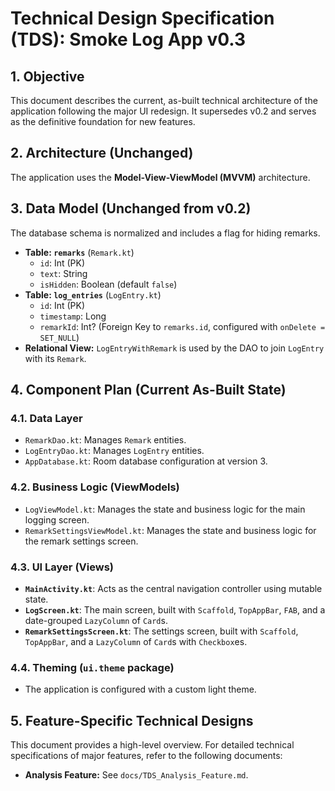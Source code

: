 # Technical Design Specification (TDS): Smoke Log App v0.3

## 1. Objective
This document describes the current, as-built technical architecture of the application following the major UI redesign. It supersedes v0.2 and serves as the definitive foundation for new features.

## 2. Architecture (Unchanged)
The application uses the **Model-View-ViewModel (MVVM)** architecture.

## 3. Data Model (Unchanged from v0.2)
The database schema is normalized and includes a flag for hiding remarks.

*   **Table: `remarks`** (`Remark.kt`)
    *   `id`: Int (PK)
    *   `text`: String
    *   `isHidden`: Boolean (default `false`)
*   **Table: `log_entries`** (`LogEntry.kt`)
    *   `id`: Int (PK)
    *   `timestamp`: Long
    *   `remarkId`: Int? (Foreign Key to `remarks.id`, configured with `onDelete = SET_NULL`)
*   **Relational View:** `LogEntryWithRemark` is used by the DAO to join `LogEntry` with its `Remark`.

## 4. Component Plan (Current As-Built State)

### 4.1. Data Layer
*   `RemarkDao.kt`: Manages `Remark` entities.
*   `LogEntryDao.kt`: Manages `LogEntry` entities.
*   `AppDatabase.kt`: Room database configuration at version 3.

### 4.2. Business Logic (ViewModels)
*   `LogViewModel.kt`: Manages the state and business logic for the main logging screen.
*   `RemarkSettingsViewModel.kt`: Manages the state and business logic for the remark settings screen.

### 4.3. UI Layer (Views)
*   **`MainActivity.kt`**: Acts as the central navigation controller using mutable state.
*   **`LogScreen.kt`**: The main screen, built with `Scaffold`, `TopAppBar`, `FAB`, and a date-grouped `LazyColumn` of `Card`s.
*   **`RemarkSettingsScreen.kt`**: The settings screen, built with `Scaffold`, `TopAppBar`, and a `LazyColumn` of `Card`s with `Checkbox`es.

### 4.4. Theming (`ui.theme` package)
*   The application is configured with a custom light theme.

## 5. Feature-Specific Technical Designs
This document provides a high-level overview. For detailed technical specifications of major features, refer to the following documents:

*   **Analysis Feature:** See `docs/TDS_Analysis_Feature.md`.